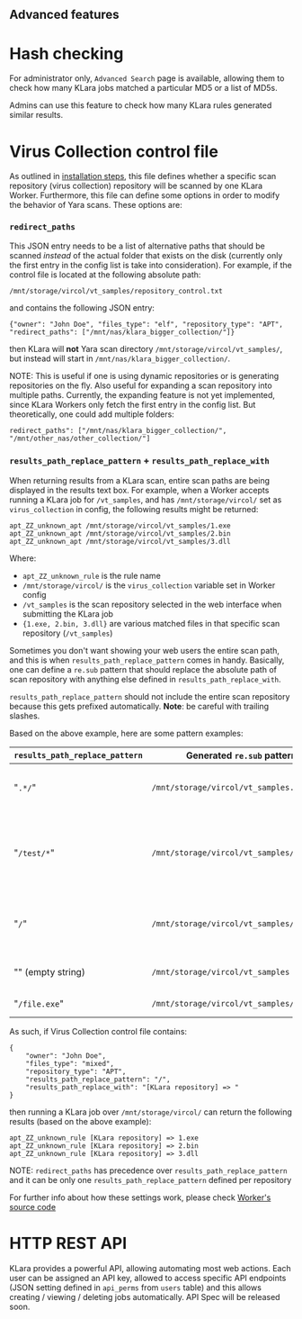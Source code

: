## Advanced features

# Hash checking

For administrator only, `Advanced Search` page is available, allowing them to check how many KLara jobs matched a particular MD5 or a list of MD5s.

Admins can use this feature to check how many KLara rules generated similar results.


# Virus Collection control file

As outlined in [installation steps](README.md), this file defines whether a specific scan repository (virus collection) repository will be scanned by one KLara Worker.
Furthermore, this file can define some options in order to modify the behavior of Yara scans. These options are:

### `redirect_paths`

This JSON entry needs to be a list of alternative paths that should be scanned *instead* of the actual folder that exists on the disk (currently only the first entry in the config list is take into consideration). For example, if the control file is located at the following absolute path:

`/mnt/storage/vircol/vt_samples/repository_control.txt`

and contains the following JSON entry:

`{"owner": "John Doe", "files_type": "elf", "repository_type": "APT", "redirect_paths": ["/mnt/nas/klara_bigger_collection/"]}`

then KLara will **not** Yara scan directory `/mnt/storage/vircol/vt_samples/`, but instead will start in `/mnt/nas/klara_bigger_collection/`.

NOTE: This is useful if one is using dynamic repositories or is generating repositories on the fly. Also useful for expanding a scan repository into multiple paths. Currently, the expanding feature is not yet implemented, since KLara Workers only fetch the first entry in the config list. But theoretically, one could add multiple folders:

```
redirect_paths": ["/mnt/nas/klara_bigger_collection/", "/mnt/other_nas/other_collection/"]
```

### `results_path_replace_pattern` + `results_path_replace_with`

When returning results from a KLara scan, entire scan paths are being displayed in the results text box. For example, when a Worker accepts running a KLara job for `/vt_samples`, and has `/mnt/storage/vircol/` set as `virus_collection` in config, the following results might be returned:

```
apt_ZZ_unknown_apt /mnt/storage/vircol/vt_samples/1.exe
apt_ZZ_unknown_apt /mnt/storage/vircol/vt_samples/2.bin
apt_ZZ_unknown_apt /mnt/storage/vircol/vt_samples/3.dll
```
Where:

* `apt_ZZ_unknown_rule` is the rule name
* `/mnt/storage/vircol/` is the `virus_collection` variable set in Worker config
* `/vt_samples` is the scan repository selected in the web interface when submitting the KLara job
* `{1.exe, 2.bin, 3.dll}` are various matched files in that specific scan repository (`/vt_samples`)

Sometimes you don't want showing your web users the entire scan path, and this is when `results_path_replace_pattern` comes in handy. Basically, one can define a `re.sub` pattern that should replace the absolute path of scan repository with anything else defined in `results_path_replace_with`.

`results_path_replace_pattern` should not include the entire scan repository because this gets prefixed automatically. **Note**: be careful with trailing slashes.

Based on the above example, here are some pattern examples:


| `results_path_replace_pattern` | Generated `re.sub` pattern | Explanation |
| ------------------------------ | ---------------------      | ----------- |
| "`.*/`"	   	| `/mnt/storage/vircol/vt_samples.*/`         | Matches the entire path, **leaving** file name intact |
| "`/test/*`"	| `/mnt/storage/vircol/vt_samples/test/*`     | Matches a directory called /test/ in the scan repository, everything else won't be changed |
| "`/`"     	| `/mnt/storage/vircol/vt_samples/`           | Matches the prefix from `virus_collection`, up to scan repository
| "" (empty string)| `/mnt/storage/vircol/vt_samples`         | Same as above **Note**: notice the missing `"/"`
| "`/file.exe`" | `/mnt/storage/vircol/vt_samples/file.exe`   | Replaces the full path of a file

As such, if Virus Collection control file contains:

```
{
	"owner": "John Doe",
	"files_type": "mixed",
	"repository_type": "APT",
	"results_path_replace_pattern": "/",
	"results_path_replace_with": "[KLara repository] => "
}
```

then running a KLara job over `/mnt/storage/vircol/` can return the following results (based on the above example):

```
apt_ZZ_unknown_rule [KLara repository] => 1.exe
apt_ZZ_unknown_rule [KLara repository] => 2.bin
apt_ZZ_unknown_rule [KLara repository] => 3.dll
```


NOTE: `redirect_paths` has precedence over `results_path_replace_pattern` and it can be only one `results_path_replace_pattern` defined per repository

For further info about how these settings work, please check [Worker's source code](https://github.com/KasperskyLab/klara/blob/master/worker/klara-worker#L120)


# HTTP REST API

KLara provides a powerful API, allowing automating most web actions. Each user can be assigned an API key, allowed to access specific API endpoints (JSON setting defined in `api_perms` from `users` table) and this allows creating / viewing / deleting jobs automatically.
API Spec will be released soon.


